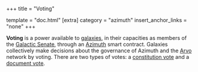 +++
title = "Voting"

template = "doc.html"
[extra]
category = "azimuth"
insert_anchor_links = "none"
+++

**Voting** is a power available to [galaxies](../galaxy), in their capacities as members of the [Galactic Senate](../senate), through an [Azimuth](../azimuth) smart contract. Galaxies collectively make decisions about the governance of Azimuth and the [Arvo](../arvo) network by voting. There are two types of votes: a [constitution vote](../constitutionvote) and a [document vote](../docvote).
